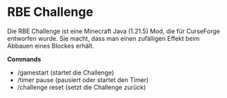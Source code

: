 # RBE Challenge

Die RBE Challenge ist eine Minecraft Java (1.21.5) Mod, die für CurseForge entworfen wurde. Sie macht, dass man einen zufälligen Effekt beim Abbauen eines Blockes erhält.

**Commands**
- /gamestart (startet die Challenge)
- /timer pause (pausiert oder startet den Timer)
- /challenge reset (setzt die Challenge zurück)
